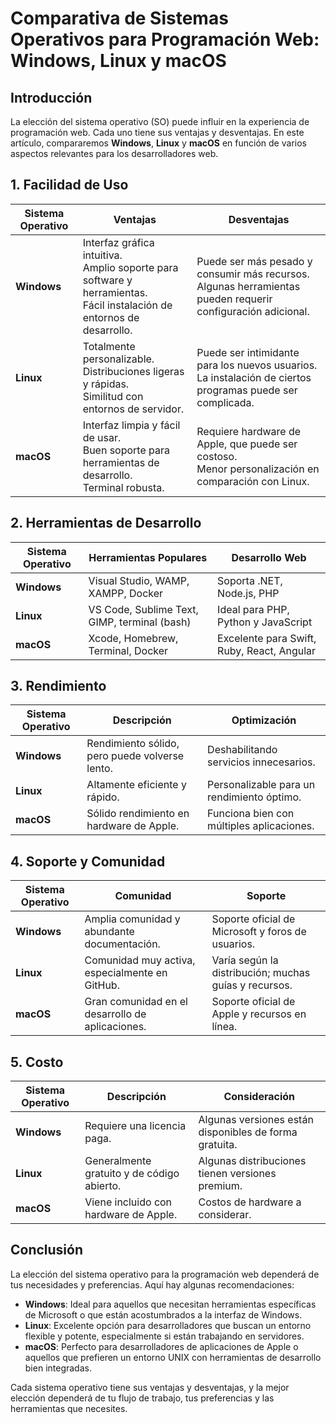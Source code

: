 # Comparativa de Sistemas Operativos para Programación Web: Windows, Linux y macOS

## Introducción

La elección del sistema operativo (SO) puede influir en la experiencia de programación web. Cada uno tiene sus ventajas y desventajas. En este artículo, compararemos **Windows**, **Linux** y **macOS** en función de varios aspectos relevantes para los desarrolladores web.

## 1. Facilidad de Uso

| Sistema Operativo | Ventajas                                              | Desventajas                                       |
|-------------------|------------------------------------------------------|--------------------------------------------------|
| **Windows**       | Interfaz gráfica intuitiva.<br>Amplio soporte para software y herramientas.<br>Fácil instalación de entornos de desarrollo. | Puede ser más pesado y consumir más recursos.<br> Algunas herramientas pueden requerir configuración adicional. |
| **Linux**         | Totalmente personalizable.<br>Distribuciones ligeras y rápidas.<br>Similitud con entornos de servidor. | Puede ser intimidante para los nuevos usuarios.<br>La instalación de ciertos programas puede ser complicada. |
| **macOS**         | Interfaz limpia y fácil de usar.<br>Buen soporte para herramientas de desarrollo.<br>Terminal robusta. | Requiere hardware de Apple, que puede ser costoso.<br>Menor personalización en comparación con Linux. |

## 2. Herramientas de Desarrollo

| Sistema Operativo | Herramientas Populares                                     | Desarrollo Web                                   |
|-------------------|-----------------------------------------------------------|-------------------------------------------------|
| **Windows**       | Visual Studio, WAMP, XAMPP, Docker                        | Soporta .NET, Node.js, PHP                      |
| **Linux**         | VS Code, Sublime Text, GIMP, terminal (bash)            | Ideal para PHP, Python y JavaScript             |
| **macOS**         | Xcode, Homebrew, Terminal, Docker                         | Excelente para Swift, Ruby, React, Angular      |

## 3. Rendimiento

| Sistema Operativo | Descripción                                    | Optimización                                     |
|-------------------|------------------------------------------------|-------------------------------------------------|
| **Windows**       | Rendimiento sólido, pero puede volverse lento. | Deshabilitando servicios innecesarios.          |
| **Linux**         | Altamente eficiente y rápido.                  | Personalizable para un rendimiento óptimo.      |
| **macOS**         | Sólido rendimiento en hardware de Apple.      | Funciona bien con múltiples aplicaciones.        |

## 4. Soporte y Comunidad

| Sistema Operativo | Comunidad                                     | Soporte                                         |
|-------------------|-----------------------------------------------|------------------------------------------------|
| **Windows**       | Amplia comunidad y abundante documentación.   | Soporte oficial de Microsoft y foros de usuarios. |
| **Linux**         | Comunidad muy activa, especialmente en GitHub.| Varía según la distribución; muchas guías y recursos. |
| **macOS**         | Gran comunidad en el desarrollo de aplicaciones.| Soporte oficial de Apple y recursos en línea. |

## 5. Costo

| Sistema Operativo | Descripción                                   | Consideración                                   |
|-------------------|-----------------------------------------------|------------------------------------------------|
| **Windows**       | Requiere una licencia paga.                   | Algunas versiones están disponibles de forma gratuita. |
| **Linux**         | Generalmente gratuito y de código abierto.   | Algunas distribuciones tienen versiones premium. |
| **macOS**         | Viene incluido con hardware de Apple.        | Costos de hardware a considerar.               |

## Conclusión

La elección del sistema operativo para la programación web dependerá de tus necesidades y preferencias. Aquí hay algunas recomendaciones:

- **Windows**: Ideal para aquellos que necesitan herramientas específicas de Microsoft o que están acostumbrados a la interfaz de Windows.
- **Linux**: Excelente opción para desarrolladores que buscan un entorno flexible y potente, especialmente si están trabajando en servidores.
- **macOS**: Perfecto para desarrolladores de aplicaciones de Apple o aquellos que prefieren un entorno UNIX con herramientas de desarrollo bien integradas.

Cada sistema operativo tiene sus ventajas y desventajas, y la mejor elección dependerá de tu flujo de trabajo, tus preferencias y las herramientas que necesites.
